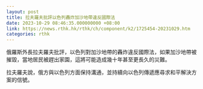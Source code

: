 ```yaml
---
layout: post
title: 拉夫羅夫批評以色列轟炸加沙地帶違反國際法
date: 2023-10-29 08:46:35.000000000 +08:00
link: https://news.rthk.hk/rthk/ch/component/k2/1725454-20231029.htm
categories: rthk
---
```


俄羅斯外長拉夫羅夫批評，以色列對加沙地帶的轟炸違反國際法，如果加沙地帶被摧毀，當地居民被趕出家園，這將可能造成幾十年甚至更長久的災難。

拉夫羅夫說，俄方與以色列方面保持溝通，並持續向以色列傳遞應尋求和平解決方案的信號。
